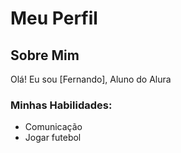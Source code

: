 # Meu Perfil

## Sobre Mim
Olá! Eu sou [Fernando], Aluno do Alura

### Minhas Habilidades:
- Comunicação
- Jogar futebol
